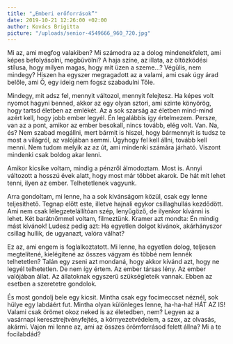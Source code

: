 ```yaml
---
title: "„Emberi erőforrások”"
date: 2019-10-21 12:26:00 +02:00
author: Kovács Brigitta
picture: "/uploads/senior-4549666_960_720.jpg"
---
```



Mi az, ami megfog valakiben? Mi számodra az a dolog mindenekfelett, ami képes befolyásolni, megbűvölni? A haja színe, az illata, az öltözködési stílusa, hogy milyen magas, hogy mit üzen a szeme…? Végülis, nem mindegy? Hiszen ha egyszer megragadott az a valami, ami csak úgy árad belőle, ami Ő, egy ideig nem fogsz szabadulni Tőle. 

Mindegy, mit adsz fel, mennyit változol, mennyit felejtesz. Ha képes volt nyomot hagyni benned, akkor az egy olyan sztori, ami szinte könyörög, hogy tartsd életben az emlékét.
Az a sok szarság az életben mind-mind azért kell, hogy jobb ember legyél. Én legalábbis így értelmezem. Persze, van az a pont, amikor az ember besokall, nincs tovább, elég volt. Van. Na, és? Nem szabad megállni, mert bármit is hiszel, hogy bármennyit is tudsz te most a világról, az valójában semmi. Úgyhogy fel kell állni, tovább kell menni. Nem tudom melyik az az út, ami mindenki számára járható. Viszont mindenki csak boldog akar lenni.


Amikor kicsike voltam, mindig a pénzről álmodoztam. Most is. Annyi változott a hosszú évek alatt, hogy most már többet akarok. De hát mit lehet tenni, ilyen az ember. Telhetetlenek vagyunk.
 

Arra gondoltam, mi lenne, ha a sok kívánságom közül, csak egy lenne teljesíthető. Tegnap előtt este, illetve hajnali egykor csillaghullás kezdődött. Ami nem csak lélegzetelállítóan szép, lenyűgöző, de ilyenkor kívánni is lehet. Két barátnőmmel voltam, filmeztünk. Kramer azt mondta: Én mindig mást kívánok! Ludesz pedig azt: Ha egyetlen dolgot kívánok, akárhányszor csillag hullik, de ugyanazt, valóra válhat?


Ez az, ami engem is foglalkoztatott. Mi lenne, ha egyetlen dolog, teljesen megtelítené, kielégítené az összes vágyam és többé nem lennék telhetetlen? Talán egy zseni azt mondaná, hogy akkor kívánd azt, hogy ne legyél telhetetlen. De nem így értem. Az ember társas lény. Az ember valójában állat. Az állatoknak egyszerű szükségleteik vannak. Ebben az esetben a szeretetre gondolok.


És most gondolj bele egy kicsit. Mintha csak egy focimeccset néznél, sok hülye egy labdáért fut. Mintha olyan különleges lenne, ha-ha-ha! HÁT AZ IS! Valami csak örömet okoz neked is az életedben, nem? Legyen az a vasárnapi keresztrejtvényfejtés, a környezetvédelem, a szex, az olvasás, akármi. Vajon mi lenne az, ami az összes örömforrásod felett állna? Mi a te focilabdád?
